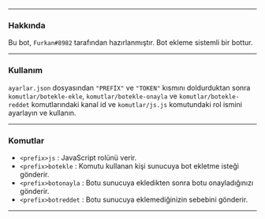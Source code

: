 ----------------------

### Hakkında

Bu bot, `Furkan#8982` tarafından hazırlanmıştır. Bot ekleme sistemli bir bottur.

----------------------

### Kullanım

`ayarlar.json` dosyasından `"PREFİX"` ve `"TOKEN"` kısmını doldurduktan sonra `komutlar/botekle-ekle`, `komutlar/botekle-onayla` ve `komutlar/botekle-reddet` komutlarındaki kanal id ve `komutlar/js.js` komutundaki rol ismini ayarlayın ve kullanın.

----------------------

### Komutlar

- `<prefix>js` : JavaScript rolünü verir.
- `<prefix>botekle` : Komutu kullanan kişi sunucuya bot ekletme isteği gönderir.
- `<prefix>botonayla` : Botu sunucuya ekledikten sonra botu onayladığınızı gönderir.
- `<prefix>botreddet` : Botu sunucuya eklemediğinizin sebebini gönderir.

----------------------